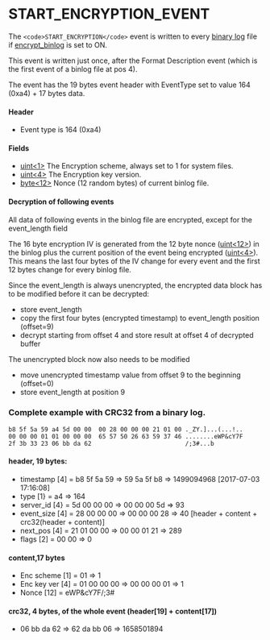 
# START_ENCRYPTION_EVENT

The `<code>START_ENCRYPTION</code>` event is written to every [binary log](../../../../../reference/storage-engines/innodb/binary-log-group-commit-and-innodb-flushing-performance.md) file if [encrypt_binlog](../../../../../server-usage/replication-cluster-multi-master/standard-replication/replication-and-binary-log-system-variables.md) is set to ON.


This event is written just once, after the Format Description event (which is the first event of a binlog file at pos 4).


The event has the 19 bytes event header with EventType set to value 164 (0xa4) + 17 bytes data.


#### Header


* Event type is 164 (0xa4)


#### Fields



* [uint<1>](../protocol-data-types.md#fixed-length-integers) The Encryption scheme, always set to 1 for system files.
* [uint<4>](../protocol-data-types.md#fixed-length-integers) The Encryption key version.
* [byte<12>](../protocol-data-types.md#fixed-length-bytes) Nonce (12 random bytes) of current binlog file.



#### Decryption of following events


All data of following events in the binlog file are encrypted, except for the event_length field


The 16 byte encryption IV is generated from the 12 byte nonce ([uint<12>](../protocol-data-types.md#fixed-length-integers)) in the binlog plus the current position 
 of the event being encrypted ([uint<4>](../protocol-data-types.md#fixed-length-integers)). This means the last four bytes of the IV change for every event and the first 12 bytes change for every binlog file.


Since the event_length is always unencrypted, the encrypted data block has to be modified before it can be decrypted:


* store event_length
* copy the first four bytes (encrypted timestamp) to event_length position (offset=9)
* decrypt starting from offset 4 and store result at offset 4 of decrypted buffer


The unencrypted block now also needs to be modified


* move unencrypted timestamp value from offset 9 to the beginning (offset=0)
* store event_length at position 9


### Complete example with CRC32 from a binary log.


```
b8 5f 5a 59 a4 5d 00 00  00 28 00 00 00 21 01 00 ._ZY.]...(...!..
00 00 00 01 01 00 00 00  65 57 50 26 63 59 37 46 ........eWP&cY7F
2f 3b 33 23 06 bb da 62                          /;3#...b
```


#### header, 19 bytes:



* timestamp [4] = b8 5f 5a 59 => 59 5a 5f b8 => 1499094968 [2017-07-03 17:16:08]
* type [1} = a4 => 164
* server_id [4} = 5d 00 00 00 => 00 00 00 5d => 93
* event_size [4] = 28 00 00 00 => 00 00 00 28 => 40 [header + content + crc32(header + content)]
* next_pos [4] = 21 01 00 00 => 00 00 01 21 => 289
* flags [2] = 00 00 => 0



#### content,17 bytes



* Enc scheme [1] = 01 => 1
* Enc key ver [4] = 01 00 00 00 => 00 00 00 01 => 1
* Nonce [12] = eWP&cY7F/;3#



#### crc32, 4 bytes, of the whole event (header[19] + content[17])


* 06 bb da 62 => 62 da bb 06 => 1658501894

